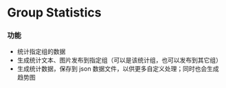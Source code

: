 # Group Statistics

### 功能

- 统计指定组的数据
- 生成统计文本、图片发布到指定组（可以是该统计组，也可以发布到其它组）
- 生成统计数据，保存到 json 数据文件，以供更多自定义处理；同时也会生成趋势图
